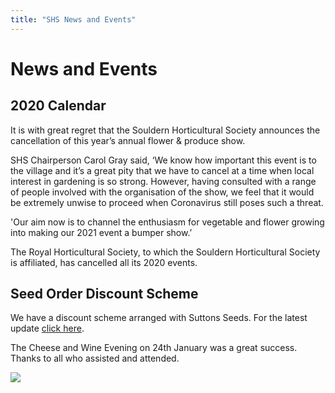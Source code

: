 ```yaml
---
title: "SHS News and Events"
---
```


# News and Events

## 2020 Calendar

It is with great regret that the Souldern Horticultural Society announces the cancellation of this year’s annual flower & produce show.

SHS Chairperson Carol Gray said, ‘We know how important this event is to the village and it’s a great pity that we have to cancel at a time when local interest in gardening is so strong. However, having consulted with a range of people involved with the organisation of the show, we feel that it would be extremely unwise to proceed when Coronavirus still poses such a threat.

'Our aim now is to channel the enthusiasm for vegetable and flower growing into making our 2021 event a bumper show.’

The Royal Horticultural Society, to which the Souldern Horticultural Society is affiliated, has cancelled all its 2020 events. 

## Seed Order Discount Scheme

We have a discount scheme arranged with Suttons Seeds. For the latest update [click here](SeedOrders).

The Cheese and Wine Evening on 24th January was a great success. Thanks to all who assisted and attended.

![](https://lh3.googleusercontent.com/pw/ACtC-3cnI7XZdm6OqrXXkIKWTxxvAed5TA3YDDkG0POGjqXmNajqiS3ll_bFA3XFkVfaW3xiJTyptze575-dIArmMj6v0HBzToLpoNXsa7sann6DPIGd6n3-LOZuI0PDS5LVGCb14y700GQOMeHrR7_aAth-=w605-h454-no?authuser=0)
